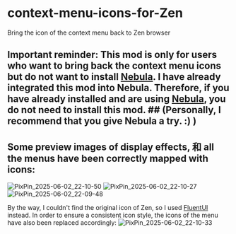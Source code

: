 # context-menu-icons-for-Zen
Bring the icon of the context menu back to Zen browser
## Important reminder: This mod is only for users who want to bring back the context menu icons but do not want to install [Nebula](https://github.com/JustAdumbPrsn/Zen-Nebula). I have already integrated this mod into Nebula. Therefore, if you have already installed and are using [Nebula](https://github.com/JustAdumbPrsn/Zen-Nebula), you do not need to install this mod. ## (Personally, I recommend that you give Nebula a try. :) ) 
## Some preview images of display effects, 和 all the menus have been correctly mapped with icons:
![PixPin_2025-06-02_22-10-50](https://github.com/user-attachments/assets/09a2e7dd-2634-4a53-8aa9-4f4490b1362f)
![PixPin_2025-06-02_22-10-27](https://github.com/user-attachments/assets/2b86b4cf-d868-46fc-b438-305c4f3537c5)
![PixPin_2025-06-02_22-09-48](https://github.com/user-attachments/assets/c0461249-4f38-46da-bb25-62f3568a943d)

By the way, I couldn't find the original icon of Zen, so I used  [FluentUI](https://github.com/microsoft/fluentui-system-icons) instead.
In order to ensure a consistent icon style, the icons of the menu have also been replaced accordingly:
![PixPin_2025-06-02_22-10-33](https://github.com/user-attachments/assets/2d450fdd-5b3b-4ff3-a9e2-823c35e23009)

